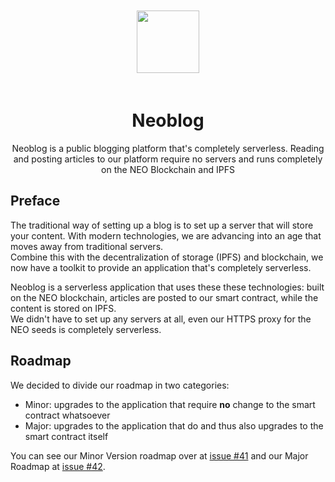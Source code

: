<p align="center">
  <img 
    src="https://i.imgur.com/p0nlXa5.png" 
    width="100px"
    style="padding: 20px 0;"
  >
</p>
<h1 align="center">Neoblog</h1>
<p align="center">
  Neoblog is a public blogging platform that's completely serverless. Reading and posting articles to our platform require no servers and runs completely on the NEO Blockchain and IPFS
</p>

## Preface
The traditional way of setting up a blog is to set up a server that will store your content. With modern technologies, we are advancing into an age that moves away from traditional servers.  
Combine this with the decentralization of storage (IPFS) and blockchain, we now have a toolkit to provide an application that's completely serverless.

Neoblog is a serverless application that uses these these technologies: built on the NEO blockchain, articles are posted to our smart contract, while the content is stored on IPFS.  
We didn't have to set up any servers at all, even our HTTPS proxy for the NEO seeds is completely serverless.

## Roadmap
We decided to divide our roadmap in two categories:
* Minor: upgrades to the application that require **no** change to the smart contract whatsoever
* Major: upgrades to the application that do and thus also upgrades to the smart contract itself

You can see our Minor Version roadmap over at [issue #41](https://github.com/be-neo/neoblog/issues/41) and our Major Roadmap at [issue #42](https://github.com/be-neo/neoblog/issues/42).
